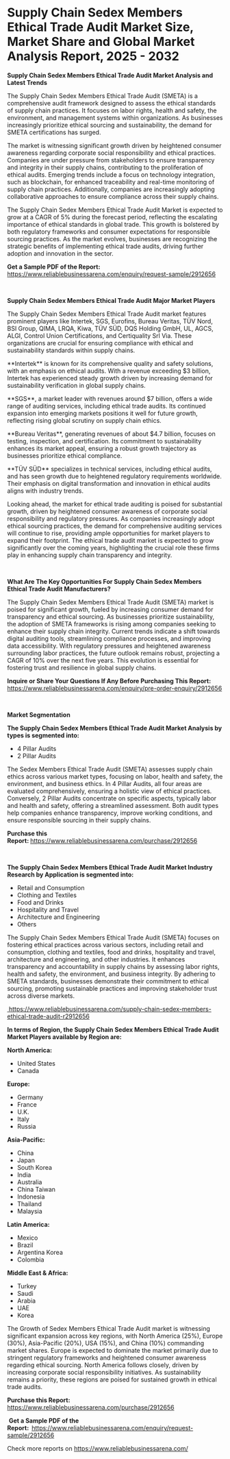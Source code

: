 <p><h1>Supply Chain Sedex Members Ethical Trade Audit Market Size, Market Share and Global Market Analysis Report, 2025 - 2032</h1></p><p><strong>Supply Chain Sedex Members Ethical Trade Audit Market Analysis and Latest Trends</strong></p>
<p><p>The Supply Chain Sedex Members Ethical Trade Audit (SMETA) is a comprehensive audit framework designed to assess the ethical standards of supply chain practices. It focuses on labor rights, health and safety, the environment, and management systems within organizations. As businesses increasingly prioritize ethical sourcing and sustainability, the demand for SMETA certifications has surged. </p><p>The market is witnessing significant growth driven by heightened consumer awareness regarding corporate social responsibility and ethical practices. Companies are under pressure from stakeholders to ensure transparency and integrity in their supply chains, contributing to the proliferation of ethical audits. Emerging trends include a focus on technology integration, such as blockchain, for enhanced traceability and real-time monitoring of supply chain practices. Additionally, companies are increasingly adopting collaborative approaches to ensure compliance across their supply chains.</p><p>The Supply Chain Sedex Members Ethical Trade Audit Market is expected to grow at a CAGR of 5% during the forecast period, reflecting the escalating importance of ethical standards in global trade. This growth is bolstered by both regulatory frameworks and consumer expectations for responsible sourcing practices. As the market evolves, businesses are recognizing the strategic benefits of implementing ethical trade audits, driving further adoption and innovation in the sector.</p></p>
<p><strong>Get a Sample PDF of the Report:&nbsp;</strong> <a href="https://www.reliablebusinessarena.com/enquiry/request-sample/2912656?utm_campaign=3254&utm_medium=2&utm_source=Github&utm_content=ia&utm_term=12032025&utm_id=supply-chain-sedex-members-ethical-trade-audit">https://www.reliablebusinessarena.com/enquiry/request-sample/2912656</a></p>
<p>&nbsp;</p>
<p><strong>Supply Chain Sedex Members Ethical Trade Audit Major Market Players</strong></p>
<p><p>The Supply Chain Sedex Members Ethical Trade Audit market features prominent players like Intertek, SGS, Eurofins, Bureau Veritas, TÜV Nord, BSI Group, QIMA, LRQA, Kiwa, TÜV SÜD, DQS Holding GmbH, UL, AGCS, ALGI, Control Union Certifications, and Certiquality Srl Via. These organizations are crucial for ensuring compliance with ethical and sustainability standards within supply chains.</p><p>**Intertek** is known for its comprehensive quality and safety solutions, with an emphasis on ethical audits. With a revenue exceeding $3 billion, Intertek has experienced steady growth driven by increasing demand for sustainability verification in global supply chains.</p><p>**SGS**, a market leader with revenues around $7 billion, offers a wide range of auditing services, including ethical trade audits. Its continued expansion into emerging markets positions it well for future growth, reflecting rising global scrutiny on supply chain ethics.</p><p>**Bureau Veritas**, generating revenues of about $4.7 billion, focuses on testing, inspection, and certification. Its commitment to sustainability enhances its market appeal, ensuring a robust growth trajectory as businesses prioritize ethical compliance.</p><p>**TÜV SÜD** specializes in technical services, including ethical audits, and has seen growth due to heightened regulatory requirements worldwide. Their emphasis on digital transformation and innovation in ethical audits aligns with industry trends.</p><p>Looking ahead, the market for ethical trade auditing is poised for substantial growth, driven by heightened consumer awareness of corporate social responsibility and regulatory pressures. As companies increasingly adopt ethical sourcing practices, the demand for comprehensive auditing services will continue to rise, providing ample opportunities for market players to expand their footprint. The ethical trade audit market is expected to grow significantly over the coming years, highlighting the crucial role these firms play in enhancing supply chain transparency and integrity.</p></p>
<p>&nbsp;</p>
<p><strong>What Are The Key Opportunities For Supply Chain Sedex Members Ethical Trade Audit Manufacturers?</strong></p>
<p><p>The Supply Chain Sedex Members Ethical Trade Audit (SMETA) market is poised for significant growth, fueled by increasing consumer demand for transparency and ethical sourcing. As businesses prioritize sustainability, the adoption of SMETA frameworks is rising among companies seeking to enhance their supply chain integrity. Current trends indicate a shift towards digital auditing tools, streamlining compliance processes, and improving data accessibility. With regulatory pressures and heightened awareness surrounding labor practices, the future outlook remains robust, projecting a CAGR of 10% over the next five years. This evolution is essential for fostering trust and resilience in global supply chains.</p></p>
<p><strong>Inquire or Share Your Questions If Any Before Purchasing This Report:</strong> <a href="https://www.reliablebusinessarena.com/enquiry/pre-order-enquiry/2912656?utm_campaign=3254&utm_medium=2&utm_source=Github&utm_content=ia&utm_term=12032025&utm_id=supply-chain-sedex-members-ethical-trade-audit">https://www.reliablebusinessarena.com/enquiry/pre-order-enquiry/2912656</a></p>
<p>&nbsp;</p>
<p><strong>Market Segmentation</strong></p>
<p><strong>The Supply Chain Sedex Members Ethical Trade Audit Market Analysis by types is segmented into:</strong></p>
<p><ul><li>4 Pillar Audits</li><li>2 Pillar Audits</li></ul></p>
<p><p>The Sedex Members Ethical Trade Audit (SMETA) assesses supply chain ethics across various market types, focusing on labor, health and safety, the environment, and business ethics. In 4 Pillar Audits, all four areas are evaluated comprehensively, ensuring a holistic view of ethical practices. Conversely, 2 Pillar Audits concentrate on specific aspects, typically labor and health and safety, offering a streamlined assessment. Both audit types help companies enhance transparency, improve working conditions, and ensure responsible sourcing in their supply chains.</p></p>
<p><strong>Purchase this Report:&nbsp;</strong><a href="https://www.reliablebusinessarena.com/purchase/2912656?utm_campaign=3254&utm_medium=2&utm_source=Github&utm_content=ia&utm_term=12032025&utm_id=supply-chain-sedex-members-ethical-trade-audit">https://www.reliablebusinessarena.com/purchase/2912656</a></p>
<p>&nbsp;</p>
<p><strong>The Supply Chain Sedex Members Ethical Trade Audit Market Industry Research by Application is segmented into:</strong></p>
<p><ul><li>Retail and Consumption</li><li>Clothing and Textiles</li><li>Food and Drinks</li><li>Hospitality and Travel</li><li>Architecture and Engineering</li><li>Others</li></ul></p>
<p><p>The Supply Chain Sedex Members Ethical Trade Audit (SMETA) focuses on fostering ethical practices across various sectors, including retail and consumption, clothing and textiles, food and drinks, hospitality and travel, architecture and engineering, and other industries. It enhances transparency and accountability in supply chains by assessing labor rights, health and safety, the environment, and business integrity. By adhering to SMETA standards, businesses demonstrate their commitment to ethical sourcing, promoting sustainable practices and improving stakeholder trust across diverse markets.</p></p>
<p><a href="https://www.reliablebusinessarena.com/supply-chain-sedex-members-ethical-trade-audit-r2912656?utm_campaign=3254&utm_medium=2&utm_source=Github&utm_content=ia&utm_term=12032025&utm_id=supply-chain-sedex-members-ethical-trade-audit">&nbsp;https://www.reliablebusinessarena.com/supply-chain-sedex-members-ethical-trade-audit-r2912656</a></p>
<p><strong>In terms of Region, the Supply Chain Sedex Members Ethical Trade Audit Market Players available by Region are:</strong></p>
<p>
    <p> <strong> North America: </strong>
        <ul>
            <li>United States</li>
            <li>Canada</li>
        </ul>
        </p> 
    <p> <strong> Europe: </strong>
        <ul>
            <li>Germany</li>
            <li>France</li>
            <li>U.K.</li>
            <li>Italy</li>
            <li>Russia</li>
        </ul>
        </p> 
    <p> <strong> Asia-Pacific: </strong>
        <ul>
            <li>China</li>
            <li>Japan</li>
            <li>South Korea</li>
            <li>India</li>
            <li>Australia</li>
            <li>China Taiwan</li>
            <li>Indonesia</li>
            <li>Thailand</li>
            <li>Malaysia</li>
        </ul>
        </p> 
    <p> <strong> Latin America: </strong>
        <ul>
            <li>Mexico</li>
            <li>Brazil</li>
            <li>Argentina Korea</li>
            <li>Colombia</li>
        </ul>
        </p> 
    <p> <strong> Middle East & Africa: </strong>
        <ul>
            <li>Turkey</li>
            <li>Saudi</li>
            <li>Arabia</li>
            <li>UAE</li>
            <li>Korea</li>
        </ul>
    </p>
    </p>
<p><p>The Growth of Sedex Members Ethical Trade Audit market is witnessing significant expansion across key regions, with North America (25%), Europe (30%), Asia-Pacific (20%), USA (15%), and China (10%) commanding market shares. Europe is expected to dominate the market primarily due to stringent regulatory frameworks and heightened consumer awareness regarding ethical sourcing. North America follows closely, driven by increasing corporate social responsibility initiatives. As sustainability remains a priority, these regions are poised for sustained growth in ethical trade audits.</p></p>
<p><strong>Purchase this Report: </strong><a href="https://www.reliablebusinessarena.com/purchase/2912656?utm_campaign=3254&utm_medium=2&utm_source=Github&utm_content=ia&utm_term=12032025&utm_id=supply-chain-sedex-members-ethical-trade-audit">https://www.reliablebusinessarena.com/purchase/2912656</a></p>
<p>&nbsp;<strong>Get a Sample PDF of the Report:&nbsp;&nbsp;</strong><a href="https://www.reliablebusinessarena.com/enquiry/request-sample/2912656?utm_campaign=3254&utm_medium=2&utm_source=Github&utm_content=ia&utm_term=12032025&utm_id=supply-chain-sedex-members-ethical-trade-audit">https://www.reliablebusinessarena.com/enquiry/request-sample/2912656</a></p>
<p><strong></strong></p>
<p>Check more reports on <a href="https://www.reliablebusinessarena.com/?utm_campaign=3254&utm_medium=2&utm_source=Github&utm_content=ia&utm_term=12032025&utm_id=supply-chain-sedex-members-ethical-trade-audit">https://www.reliablebusinessarena.com/</a></p>